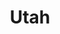 ---
title: Utah
crosslinks:
- SaltLakeCity
- exmormon
- ogden
- polyamory
- AmericanPlantSwap
- EndFPTP
- worldpolitics
- BrianHeadUT
- Israel
- Logan
- logan
- Marijuana
- kratom
- ExposurePorn
- changemyview
- xkcd
- mcmullin
- todayilearned
---